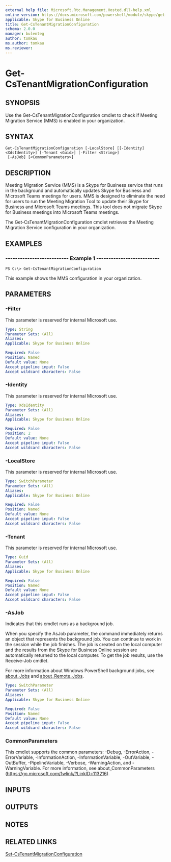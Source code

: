 ```yaml
---
external help file: Microsoft.Rtc.Management.Hosted.dll-help.xml
online version: https://docs.microsoft.com/powershell/module/skype/get-cstenantmigrationconfiguration
applicable: Skype for Business Online
title: Get-CsTenantMigrationConfiguration
schema: 2.0.0
manager: bulenteg
author: tomkau
ms.author: tomkau
ms.reviewer:
---
```


# Get-CsTenantMigrationConfiguration

## SYNOPSIS
Use the Get-CsTenantMigrationConfiguration cmdlet to check if Meeting Migration Service (MMS) is enabled in your organization.

## SYNTAX

```
Get-CsTenantMigrationConfiguration [-LocalStore] [[-Identity] <XdsIdentity>] [-Tenant <Guid>] [-Filter <String>]
 [-AsJob] [<CommonParameters>]
```

## DESCRIPTION
Meeting Migration Service (MMS) is a Skype for Business service that runs in the background and automatically updates Skype for Business and Microsoft Teams meetings for users. MMS is designed to eliminate the need for users to run the Meeting Migration Tool to update their Skype for Business and Microsoft Teams meetings. This tool does not migrate Skype for Business meetings into Microsoft Teams meetings.

The Get-CsTenantMigrationConfiguration cmdlet retrieves the Meeting Migration Service configuration in your organization.

## EXAMPLES

### -------------------------- Example 1 --------------------------
```
PS C:\> Get-CsTenantMigrationConfiguration
```

This example shows the MMS configuration in your organization.

## PARAMETERS

### -Filter
This parameter is reserved for internal Microsoft use.

```yaml
Type: String
Parameter Sets: (All)
Aliases: 
Applicable: Skype for Business Online

Required: False
Position: Named
Default value: None
Accept pipeline input: False
Accept wildcard characters: False
```

### -Identity
This parameter is reserved for internal Microsoft use.

```yaml
Type: XdsIdentity
Parameter Sets: (All)
Aliases: 
Applicable: Skype for Business Online

Required: False
Position: 2
Default value: None
Accept pipeline input: False
Accept wildcard characters: False
```

### -LocalStore
This parameter is reserved for internal Microsoft use.

```yaml
Type: SwitchParameter
Parameter Sets: (All)
Aliases: 
Applicable: Skype for Business Online

Required: False
Position: Named
Default value: None
Accept pipeline input: False
Accept wildcard characters: False
```

### -Tenant
This parameter is reserved for internal Microsoft use.

```yaml
Type: Guid
Parameter Sets: (All)
Aliases: 
Applicable: Skype for Business Online

Required: False
Position: Named
Default value: None
Accept pipeline input: False
Accept wildcard characters: False
```

### -AsJob
Indicates that this cmdlet runs as a background job.

When you specify the AsJob parameter, the command immediately returns an object that represents the background job. You can continue to work in the session while the job finishes. The job is created on the local computer and the results from the Skype for Business Online session are automatically returned to the local computer. To get the job results, use the Receive-Job cmdlet.

For more information about Windows PowerShell background jobs, see [about_Jobs](https://docs.microsoft.com/powershell/module/microsoft.powershell.core/about/about_jobs?view=powershell-6) and [about_Remote_Jobs](https://docs.microsoft.com/powershell/module/microsoft.powershell.core/about/about_remote_jobs?view=powershell-6).

```yaml
Type: SwitchParameter
Parameter Sets: (All)
Aliases: 
Applicable: Skype for Business Online

Required: False
Position: Named
Default value: None
Accept pipeline input: False
Accept wildcard characters: False
```

### CommonParameters
This cmdlet supports the common parameters: -Debug, -ErrorAction, -ErrorVariable, -InformationAction, -InformationVariable, -OutVariable, -OutBuffer, -PipelineVariable, -Verbose, -WarningAction, and -WarningVariable. For more information, see about_CommonParameters (https://go.microsoft.com/fwlink/?LinkID=113216).

## INPUTS

## OUTPUTS

## NOTES

## RELATED LINKS
[Set-CsTenantMigrationConfiguration](https://docs.microsoft.com/powershell/module/skype/set-cstenantmigrationconfiguration?view=skype-ps)
